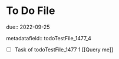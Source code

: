 # To Do File

due:: 2022-09-25

metadatafield:: todoTestFile_1477_4

- [ ] Task of todoTestFile_1477 1 [[Query me]]
